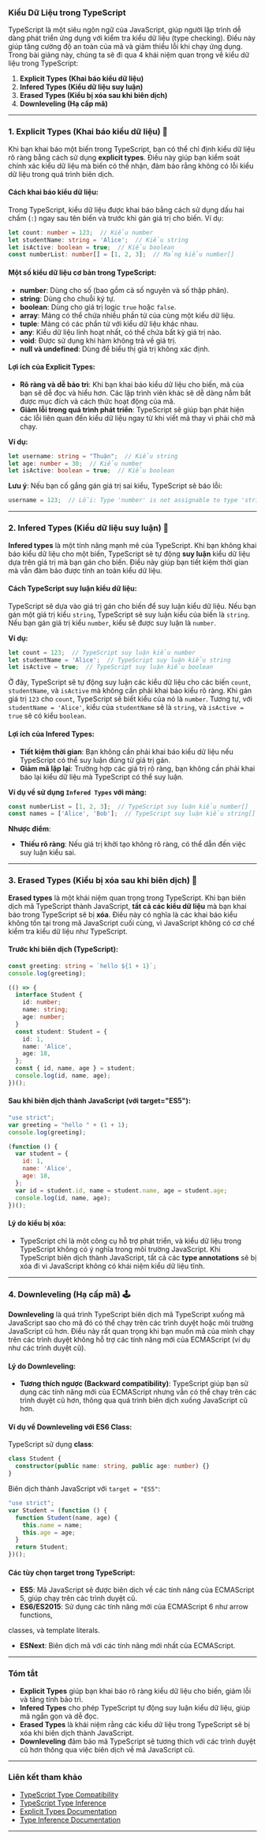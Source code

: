 ### **Kiểu Dữ Liệu trong TypeScript**

TypeScript là một siêu ngôn ngữ của JavaScript, giúp người lập trình dễ dàng phát triển ứng dụng với kiểm tra kiểu dữ liệu (type checking). Điều này giúp tăng cường độ an toàn của mã và giảm thiểu lỗi khi chạy ứng dụng. Trong bài giảng này, chúng ta sẽ đi qua 4 khái niệm quan trọng về kiểu dữ liệu trong TypeScript:

1. **Explicit Types (Khai báo kiểu dữ liệu)**
2. **Infered Types (Kiểu dữ liệu suy luận)**
3. **Erased Types (Kiểu bị xóa sau khi biên dịch)**
4. **Downleveling (Hạ cấp mã)**

---

### **1. Explicit Types (Khai báo kiểu dữ liệu)** 📝

Khi bạn khai báo một biến trong TypeScript, bạn có thể chỉ định kiểu dữ liệu rõ ràng bằng cách sử dụng **explicit types**. Điều này giúp bạn kiểm soát chính xác kiểu dữ liệu mà biến có thể nhận, đảm bảo rằng không có lỗi kiểu dữ liệu trong quá trình biên dịch.

#### **Cách khai báo kiểu dữ liệu:**

Trong TypeScript, kiểu dữ liệu được khai báo bằng cách sử dụng dấu hai chấm (`:`) ngay sau tên biến và trước khi gán giá trị cho biến. Ví dụ:

```typescript
let count: number = 123;  // Kiểu number
let studentName: string = 'Alice';  // Kiểu string
let isActive: boolean = true;  // Kiểu boolean
const numberList: number[] = [1, 2, 3];  // Mảng kiểu number[]
```

#### **Một số kiểu dữ liệu cơ bản trong TypeScript:**
- **number**: Dùng cho số (bao gồm cả số nguyên và số thập phân).
- **string**: Dùng cho chuỗi ký tự.
- **boolean**: Dùng cho giá trị logic `true` hoặc `false`.
- **array**: Mảng có thể chứa nhiều phần tử của cùng một kiểu dữ liệu.
- **tuple**: Mảng có các phần tử với kiểu dữ liệu khác nhau.
- **any**: Kiểu dữ liệu linh hoạt nhất, có thể chứa bất kỳ giá trị nào.
- **void**: Được sử dụng khi hàm không trả về giá trị.
- **null và undefined**: Dùng để biểu thị giá trị không xác định.

#### **Lợi ích của Explicit Types:**
- **Rõ ràng và dễ bảo trì**: Khi bạn khai báo kiểu dữ liệu cho biến, mã của bạn sẽ dễ đọc và hiểu hơn. Các lập trình viên khác sẽ dễ dàng nắm bắt được mục đích và cách thức hoạt động của mã.
- **Giảm lỗi trong quá trình phát triển**: TypeScript sẽ giúp bạn phát hiện các lỗi liên quan đến kiểu dữ liệu ngay từ khi viết mã thay vì phải chờ mã chạy.

**Ví dụ:**
```typescript
let username: string = "Thuận";  // Kiểu string
let age: number = 30;  // Kiểu number
let isActive: boolean = true;  // Kiểu boolean
```

**Lưu ý**: Nếu bạn cố gắng gán giá trị sai kiểu, TypeScript sẽ báo lỗi:
```typescript
username = 123;  // Lỗi: Type 'number' is not assignable to type 'string'.
```

---

### **2. Infered Types (Kiểu dữ liệu suy luận)** 🤖

**Infered types** là một tính năng mạnh mẽ của TypeScript. Khi bạn không khai báo kiểu dữ liệu cho một biến, TypeScript sẽ tự động **suy luận** kiểu dữ liệu dựa trên giá trị mà bạn gán cho biến. Điều này giúp bạn tiết kiệm thời gian mà vẫn đảm bảo được tính an toàn kiểu dữ liệu.

#### **Cách TypeScript suy luận kiểu dữ liệu:**
TypeScript sẽ dựa vào giá trị gán cho biến để suy luận kiểu dữ liệu. Nếu bạn gán một giá trị kiểu `string`, TypeScript sẽ suy luận kiểu của biến là `string`. Nếu bạn gán giá trị kiểu `number`, kiểu sẽ được suy luận là `number`.

**Ví dụ:**
```typescript
let count = 123;  // TypeScript suy luận kiểu number
let studentName = 'Alice';  // TypeScript suy luận kiểu string
let isActive = true;  // TypeScript suy luận kiểu boolean
```

Ở đây, TypeScript sẽ tự động suy luận các kiểu dữ liệu cho các biến `count`, `studentName`, và `isActive` mà không cần phải khai báo kiểu rõ ràng. Khi gán giá trị `123` cho `count`, TypeScript sẽ biết kiểu của nó là `number`. Tương tự, với `studentName = 'Alice'`, kiểu của `studentName` sẽ là `string`, và `isActive = true` sẽ có kiểu `boolean`.

#### **Lợi ích của Infered Types:**
- **Tiết kiệm thời gian**: Bạn không cần phải khai báo kiểu dữ liệu nếu TypeScript có thể suy luận đúng từ giá trị gán.
- **Giảm mã lặp lại**: Trường hợp các giá trị rõ ràng, bạn không cần phải khai báo lại kiểu dữ liệu mà TypeScript có thể suy luận.

**Ví dụ về sử dụng `Infered Types` với mảng:**
```typescript
const numberList = [1, 2, 3];  // TypeScript suy luận kiểu number[]
const names = ['Alice', 'Bob'];  // TypeScript suy luận kiểu string[]
```

**Nhược điểm**:
- **Thiếu rõ ràng**: Nếu giá trị khởi tạo không rõ ràng, có thể dẫn đến việc suy luận kiểu sai.

---

### **3. Erased Types (Kiểu bị xóa sau khi biên dịch)** 🧹

**Erased types** là một khái niệm quan trọng trong TypeScript. Khi bạn biên dịch mã TypeScript thành JavaScript, **tất cả các kiểu dữ liệu** mà bạn khai báo trong TypeScript sẽ bị **xóa**. Điều này có nghĩa là các khai báo kiểu không tồn tại trong mã JavaScript cuối cùng, vì JavaScript không có cơ chế kiểm tra kiểu dữ liệu như TypeScript.

#### **Trước khi biên dịch (TypeScript):**
```typescript
const greeting: string = `hello ${1 + 1}`;
console.log(greeting);

(() => {
  interface Student {
    id: number;
    name: string;
    age: number;
  }
  const student: Student = {
    id: 1,
    name: 'Alice',
    age: 18,
  };
  const { id, name, age } = student;
  console.log(id, name, age);
})();
```

#### **Sau khi biên dịch thành JavaScript (với target="ES5"):**
```javascript
"use strict";
var greeting = "hello " + (1 + 1);
console.log(greeting);

(function () {
  var student = {
    id: 1,
    name: 'Alice',
    age: 18,
  };
  var id = student.id, name = student.name, age = student.age;
  console.log(id, name, age);
})();
```

#### **Lý do kiểu bị xóa**:
- TypeScript chỉ là một công cụ hỗ trợ phát triển, và kiểu dữ liệu trong TypeScript không có ý nghĩa trong môi trường JavaScript. Khi TypeScript biên dịch thành JavaScript, tất cả các **type annotations** sẽ bị xóa đi vì JavaScript không có khái niệm kiểu dữ liệu tĩnh.

---

### **4. Downleveling (Hạ cấp mã)** 🕹️

**Downleveling** là quá trình TypeScript biên dịch mã TypeScript xuống mã JavaScript sao cho mã đó có thể chạy trên các trình duyệt hoặc môi trường JavaScript cũ hơn. Điều này rất quan trọng khi bạn muốn mã của mình chạy trên các trình duyệt không hỗ trợ các tính năng mới của ECMAScript (ví dụ như các trình duyệt cũ).

#### **Lý do Downleveling**:
- **Tương thích ngược (Backward compatibility)**: TypeScript giúp bạn sử dụng các tính năng mới của ECMAScript nhưng vẫn có thể chạy trên các trình duyệt cũ hơn, thông qua quá trình biên dịch xuống JavaScript cũ hơn.

#### **Ví dụ về Downleveling với ES6 Class:**
TypeScript sử dụng **class**:
```typescript
class Student {
  constructor(public name: string, public age: number) {}
}
```

Biên dịch thành JavaScript với `target = "ES5"`:
```javascript
"use strict";
var Student = (function () {
  function Student(name, age) {
    this.name = name;
    this.age = age;
  }
  return Student;
})();
```

#### **Các tùy chọn target trong TypeScript:**
- **ES5**: Mã JavaScript sẽ được biên dịch về các tính năng của ECMAScript 5, giúp chạy trên các trình duyệt cũ.
- **ES6/ES2015**: Sử dụng các tính năng mới của ECMAScript 6 như arrow functions,

 classes, và template literals.
- **ESNext**: Biên dịch mã với các tính năng mới nhất của ECMAScript.

---

### **Tóm tắt**

- **Explicit Types** giúp bạn khai báo rõ ràng kiểu dữ liệu cho biến, giảm lỗi và tăng tính bảo trì.
- **Infered Types** cho phép TypeScript tự động suy luận kiểu dữ liệu, giúp mã ngắn gọn và dễ đọc.
- **Erased Types** là khái niệm rằng các kiểu dữ liệu trong TypeScript sẽ bị xóa khi biên dịch thành JavaScript.
- **Downleveling** đảm bảo mã TypeScript sẽ tương thích với các trình duyệt cũ hơn thông qua việc biên dịch về mã JavaScript cũ.

---

### **Liên kết tham khảo**

- [TypeScript Type Compatibility](https://basarat.gitbook.io/typescript/type-system/type-compatibility)
- [TypeScript Type Inference](https://basarat.gitbook.io/typescript/type-system/type-inference)
- [Explicit Types Documentation](https://www.typescriptlang.org/docs/handbook/2/basic-types.html#explicit-types)
- [Type Inference Documentation](https://www.typescriptlang.org/docs/handbook/type-inference.html)

---
